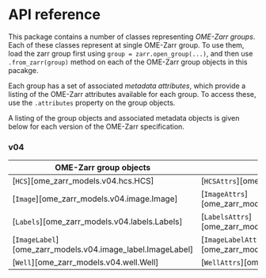# API reference

This package contains a number of classes representing _OME-Zarr groups_.
Each of these classes represent at single OME-Zarr group.
To use them, load the zarr group first using `group = zarr.open_group(...)`, and then use `.from_zarr(group)` method on each of the OME-Zarr group objects in this pacakge.

Each group has a set of associated _metadata attributes_, which provide a listing of the OME-Zarr attributes available for each group.
To access these, use the `.attributes` property on the group objects.

A listing of the group objects and associated metadata objects is given below for each version of the OME-Zarr specification.

### v04

| OME-Zarr group objects                                     | Metadata attributes                                                  |
| ---------------------------------------------------------- | -------------------------------------------------------------------- |
| [`HCS`][ome_zarr_models.v04.hcs.HCS]                       | [`HCSAttrs`][ome_zarr_models.v04.hcs.HCSAttrs]                       |
| [`Image`][ome_zarr_models.v04.image.Image]                 | [`ImageAttrs`][ome_zarr_models.v04.image.ImageAttrs]                 |
| [`Labels`][ome_zarr_models.v04.labels.Labels]              | [`LabelsAttrs`][ome_zarr_models.v04.labels.LabelsAttrs]              |
| [`ImageLabel`][ome_zarr_models.v04.image_label.ImageLabel] | [`ImageLabelAttrs`][ome_zarr_models.v04.image_label.ImageLabelAttrs] |
| [`Well`][ome_zarr_models.v04.well.Well]                    | [`WellAttrs`][ome_zarr_models.v04.well.WellAttrs]                    |
